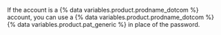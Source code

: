 If the account is a {% data variables.product.prodname_dotcom %} account, you can use a {% data variables.product.prodname_dotcom %} {% data variables.product.pat_generic %} in place of the password.